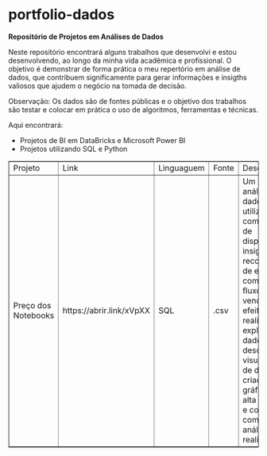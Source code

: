 #  portfolio-dados
<b> Repositório de Projetos em Análises de Dados  </b>

Neste repositório encontrará alguns trabalhos que desenvolvi e estou desenvolvendo, ao longo da minha vida acadêmica e profissional. O objetivo é demonstrar de forma prática o meu repertório em análise de dados, que contribuem significamente para gerar informações e insigths valiosos que ajudem o negócio na tomada de decisão.

Observação: Os dados são de fontes públicas e o objetivo dos trabalhos são testar e colocar em prática o uso de algoritmos, ferramentas e técnicas.

Aqui encontrará:

- Projetos de BI em DataBricks e Microsoft Power BI <br>
- Projetos utilizando SQL e Python <br>


<table border="1">
    <tr>
        <td>Projeto</td>
        <td>Link</td>
        <td>Linguaguem</td>
        <td>Fonte </td>
       <td>Descrição</td>
    </tr>
    <tr>
        <td>Preço dos Notebooks</td>
        <td>https://abrir.link/xVpXX</td>
        <td>SQL </td>
        <td>.csv </td>
        <td>Um projeto de análise de dados utilizando SQL, com o objetivo de disponibilizar insights e recomendação de estoque com base no fluxo de venda. Para tal efeito, foi realizada a exploração de dados, análise descritiva, visualização de dados e criação de gráficos de alta qualidade e conclusão com base na análise realizada. </td> </tr>
    
</table>
